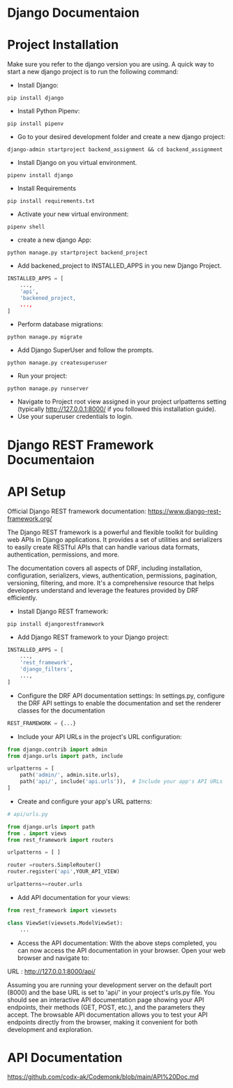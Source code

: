 # Django Documentaion

# Project Installation

Make sure you refer to the django version you are using. A quick way to start a new django project is to run the
following command:

* Install Django:

```shell
pip install django
```

* Install Python Pipenv:

```shell script
pip install pipenv
```

* Go to your desired development folder and create a new django project:

```shell
django-admin startproject backend_assignment && cd backend_assignment
```

* Install Django on you virtual environment.

```shell
pipenv install django
```

* Install  Requirements

```shell script
pip install requirements.txt
```

* Activate your new virtual environment:

```shell
pipenv shell
```

* create a new django App:

```shell
python manage.py startproject backend_project
```

* Add backened_project to INSTALLED_APPS in you new Django Project.

```python
INSTALLED_APPS = [
    ...,
    'api',
    'backened_project,
    ...,
]
```

* Perform database migrations:

```shell
python manage.py migrate
```

* Add Django SuperUser and follow the prompts.

```shell
python manage.py createsuperuser
```

* Run your project:

```shell
python manage.py runserver
```

* Navigate to Project root view assigned in your project urlpatterns setting (typically http://127.0.0.1:8000/
if you followed this installation guide).
* Use your superuser credentials to login.


# Django REST Framework Documentaion

# API Setup

Official Django REST framework documentation: https://www.django-rest-framework.org/

The Django REST framework is a powerful and flexible toolkit for building web APIs in Django applications. It provides a set of utilities and serializers to easily create RESTful APIs that can handle various data formats, authentication, permissions, and more.

The documentation covers all aspects of DRF, including installation, configuration, serializers, views, authentication, permissions, pagination, versioning, filtering, and more. It's a comprehensive resource that helps developers understand and leverage the features provided by DRF efficiently.

* Install Django REST framework:

```shell
pip install djangorestframework
```

* Add Django REST framework to your Django project:

```python
INSTALLED_APPS = [
    ...,
    'rest_framework',
    'django_filters',
    ...,
]
```

* Configure the DRF API documentation settings:
    In settings.py, configure the DRF API settings to enable the documentation and set the renderer classes for the documentation
```python
REST_FRAMEWORK = {...}
```

* Include your API URLs in the project's URL configuration:

```python
from django.contrib import admin
from django.urls import path, include

urlpatterns = [
    path('admin/', admin.site.urls),
    path('api/', include('api.urls')),  # Include your app's API URLs
]
```

* Create and configure your app's URL patterns:

```python
# api/urls.py

from django.urls import path
from . import views
from rest_framework import routers

urlpatterns = [ ]

router =routers.SimpleRouter()
router.register('api',YOUR_API_VIEW)

urlpatterns+=router.urls

```

* Add API documentation for your views:

```python
from rest_framework import viewsets

class ViewSet(viewsets.ModelViewSet):
    ...
```

* Access the API documentation:
    With the above steps completed, you can now access the API documentation in your browser. Open your web browser and navigate to:

URL :   http://127.0.0.1:8000/api/


Assuming you are running your development server on the default port (8000) and the base URL is set to 'api/' in your project's urls.py file.
You should see an interactive API documentation page showing your API endpoints, their methods (GET, POST, etc.), and the parameters they accept. The browsable API documentation allows you to test your API endpoints directly from the browser, making it convenient for both development and exploration.

# API Documentation

https://github.com/codx-ak/Codemonk/blob/main/API%20Doc.md


